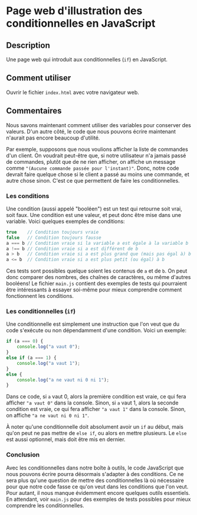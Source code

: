 # Page web d'illustration des conditionnelles en JavaScript

## Description

Une page web qui introduit aux conditionnelles (`if`) en JavaScript.

## Comment utiliser

Ouvrir le fichier `index.html` avec votre navigateur web.

## Commentaires

Nous savons maintenant comment utiliser des variables pour conserver des valeurs. D'un autre côté, le code que nous pouvons écrire maintenant n'aurait pas encore beaucoup d'utilité.

Par exemple, supposons que nous voulions afficher la liste de commandes d'un client. On voudrait peut-être que, si notre utilisateur n'a jamais passé de commandes, plutôt que de ne rien afficher, on affiche un message comme `"(Aucune commande passée pour l'instant)"`. Donc, notre code devrait faire quelque chose si le client a passé au moins une commande, et autre chose sinon. C'est ce que permettent de faire les conditionnelles.

### Les conditions

Une condition (aussi appelé "booléen") est un test qui retourne soit vrai, soit faux. Une condition est une valeur, et peut donc être mise dans une variable. Voici quelques exemples de conditions:

```javascript
true    // Condition toujours vraie
false   // Condition toujours fausse
a === b // Condition vraie si la variable a est égale à la variable b
a !== b // Condition vraie si a est différent de b
a > b   // Condition vraie si a est plus grand que (mais pas égal à) b
a <= b  // Condition vraie si a est plus petit (ou égal) à b
```

Ces tests sont possibles quelque soient les contenus de `a` et de `b`. On peut donc comparer des nombres, des chaînes de caractères, ou même d'autres booléens! Le fichier `main.js` contient des exemples de tests qui pourraient être intéressants à essayer soi-même pour mieux comprendre comment fonctionnent les conditions.

### Les conditionnelles (`if`)

Une conditionnelle est simplement une instruction que l'on veut que du code s'exécute ou non dépendamment d'une condition. Voici un exemple:

```javascript
if (a === 0) {
    console.log("a vaut 0");
}
else if (a === 1) {
    console.log("a vaut 1");
}
else {
    console.log("a ne vaut ni 0 ni 1");
}
```

Dans ce code, si `a` vaut 0, alors la première condition est vraie, ce qui fera afficher `"a vaut 0"` dans la console. Sinon, si `a` vaut 1, alors la seconde condition est vraie, ce qui fera afficher `"a vaut 1"` dans la console. Sinon, on affiche `"a ne vaut ni 0 ni 1"`.

À noter qu'une conditionnelle doit absolument avoir un `if` au début, mais qu'on peut ne pas mettre de `else if`, ou alors en mettre plusieurs. Le `else` est aussi optionnel, mais doit être mis en dernier.

### Conclusion

Avec les conditionnelles dans notre boîte à outils, le code JavaScript que nous pouvons écrire pourra désormais s'adapter à des conditions. Ce ne sera plus qu'une question de mettre des conditionnelles là où nécessaire pour que notre code fasse ce qu'on veut dans les conditions que l'on veut. Pour autant, il nous manque évidemment encore quelques outils essentiels. En attendant, voir `main.js` pour des exemples de tests possibles pour mieux comprendre les conditionnelles.
